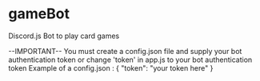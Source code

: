 # gameBot
Discord.js Bot to play card games

--IMPORTANT--
You must create a config.json file and supply your bot authentication token or change 'token' in app.js to your bot authentication token
Example of a config.json :
{
  "token": "your token here"
}

